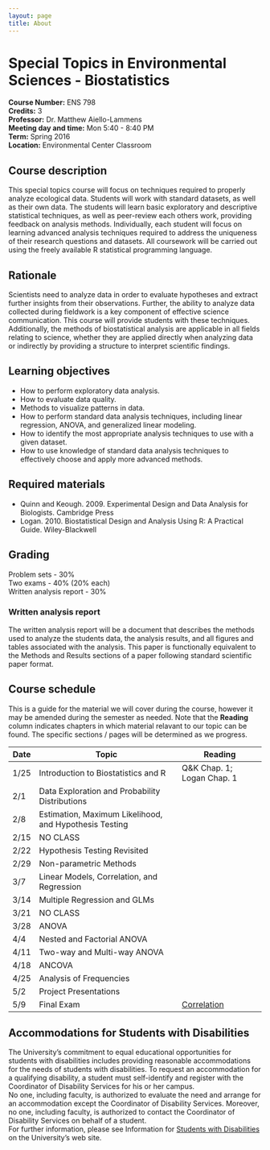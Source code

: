 ```yaml
---
layout: page
title: About
---
```


# Special Topics in Environmental Sciences - Biostatistics

**Course Number:** ENS 798  
**Credits:** 3  
**Professor:** Dr. Matthew Aiello-Lammens  
**Meeting day and time:** Mon 5:40 - 8:40 PM  
**Term:** Spring 2016  
**Location:** Environmental Center Classroom   

## Course description

This special topics course will focus on techniques required to properly analyze ecological data. 
Students will work with standard datasets, as well as their own data.
The students will learn basic exploratory and descriptive statistical techniques, as well as peer-review each others work, providing feedback on analysis methods.
Individually, each student will focus on learning advanced analysis techniques required to address the uniqueness of their research questions and datasets.
All coursework will be carried out using the freely available R statistical programming language.


## Rationale

Scientists need to analyze data in order to evaluate hypotheses and extract further insights from their observations. 
Further, the ability to analyze data collected during fieldwork is a key component of effective science communication. 
This course will provide students with these techniques.
Additionally, the methods of biostatistical analysis are applicable in all fields relating to science, whether they are applied directly when analyzing data or indirectly by providing a structure to interpret scientific findings.


## Learning objectives

* How to perform exploratory data analysis.
* How to evaluate data quality.
* Methods to visualize patterns in data.
* How to perform standard data analysis techniques, including linear regression, ANOVA, and generalized linear modeling.
* How to identify the most appropriate analysis techniques to use with a given dataset.
* How to use knowledge of standard data analysis techniques to effectively choose and apply more advanced methods.


## Required materials

* Quinn and Keough. 2009. Experimental Design and Data Analysis for Biologists. Cambridge Press
* Logan. 2010. Biostatistical Design and Analysis Using R: A Practical Guide. Wiley-Blackwell

## Grading

Problem sets - 30%  
Two exams - 40% (20% each)  
Written analysis report - 30%  

### Written analysis report

The written analysis report will be a document that describes the methods used to analyze the students data, the analysis results, and all figures and tables associated with the analysis. 
This paper is functionally equivalent to the Methods and Results sections of a paper following standard scientific paper format.


## Course schedule

This is a guide for the material we will cover during the course, however it may be amended during the semester as needed. 
Note that the **Reading** column indicates chapters in which material relavant to our topic can be found. 
The specific sections / pages will be determined as we progress.

|Date | Topic | Reading |
|-----|-------|---------|
|1/25 |Introduction to Biostatistics and R |Q&K Chap. 1; Logan Chap. 1 |
|2/1  |Data Exploration and Probability Distributions | |
|2/8  |Estimation, Maximum Likelihood, and Hypothesis Testing ||
|2/15 | NO CLASS | |
|2/22 |Hypothesis Testing Revisited | |
|2/29 |Non-parametric Methods | |
|3/7  |Linear Models, Correlation, and Regression | |
|3/14 |Multiple Regression and GLMs | |
|3/21 | NO CLASS | |
|3/28 |ANOVA | |
|4/4  |Nested and Factorial ANOVA | |
|4/11 |Two-way and Multi-way ANOVA | |
|4/18 |ANCOVA | |
|4/25 |Analysis of Frequencies | |
|5/2  |Project Presentations | |
|5/9  |Final Exam | [Correlation](https://xkcd.com/552/) | 

## Accommodations for Students with Disabilities

The University’s commitment to equal educational opportunities for students with disabilities includes providing reasonable accommodations for the needs of students with disabilities. 
To request an accommodation for a qualifying disability, a student must self-identify and register with the Coordinator of Disability Services for his or her campus.  
No one, including faculty, is authorized to evaluate the need and arrange for an accommodation except the Coordinator of Disability Services. 
Moreover, no one, including faculty, is authorized to contact the Coordinator of Disability Services on behalf of a student.  
For further information, please see Information for [Students with Disabilities](http://www.pace.edu/counseling/office-of-disability-services) on the University’s web site.

